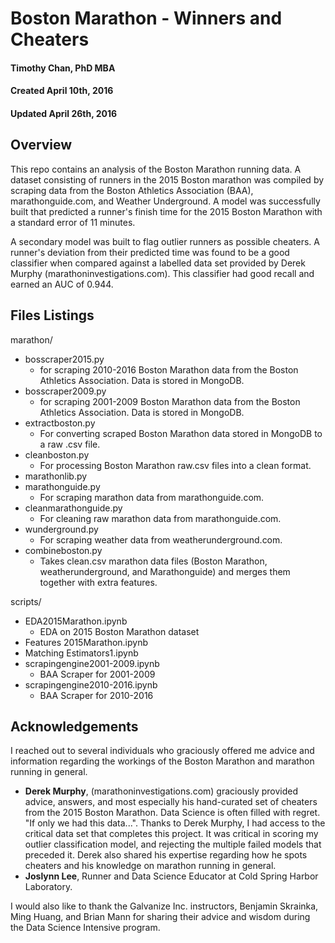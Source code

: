 # Boston Marathon - Winners and Cheaters

#### Timothy Chan, PhD MBA
#### Created April 10th, 2016
#### Updated April 26th, 2016

## Overview

This repo contains an analysis of the Boston Marathon running data.  A dataset consisting of runners in the 2015 Boston marathon was compiled by scraping data from the Boston Athletics Association (BAA), marathonguide.com, and Weather Underground.  A model was successfully built that predicted a runner's finish time for the 2015 Boston Marathon with a standard error of 11 minutes.

A secondary model was built to flag outlier runners as possible cheaters.  A runner's deviation from their predicted time was found to be a good classifier when compared against a labelled data set provided by Derek Murphy (marathoninvestigations.com).  This classifier had good recall and earned an AUC of 0.944.

## Files Listings

marathon/
- bosscraper2015.py
  - for scraping 2010-2016 Boston Marathon data from the Boston Athletics Association.  Data is stored in MongoDB.
- bosscraper2009.py
  - for scraping 2001-2009 Boston Marathon data from the Boston Athletics Association.  Data is stored in MongoDB.
- extractboston.py
  - For converting scraped Boston Marathon data stored in MongoDB to a raw .csv file.
- cleanboston.py
  - For processing Boston Marathon raw.csv files into a clean format.
- marathonlib.py
- marathonguide.py
  - For scraping marathon data from marathonguide.com.
- cleanmarathonguide.py
  - For cleaning raw marathon data from marathonguide.com.
- wunderground.py
  - For scraping weather data from weatherunderground.com.
- combineboston.py
  - Takes clean.csv marathon data files (Boston Marathon, weatherunderground, and Marathonguide) and merges them together with extra features.

scripts/
- EDA2015Marathon.ipynb
  - EDA on 2015 Boston Marathon dataset
- Features 2015Marathon.ipynb
- Matching Estimators1.ipynb
- scrapingengine2001-2009.ipynb
  - BAA Scraper for 2001-2009
- scrapingengine2010-2016.ipynb
  - BAA Scraper for 2010-2016

## Acknowledgements

I reached out to several individuals who graciously offered me advice and information regarding the workings of the Boston Marathon and marathon running in general.

- **Derek Murphy**, (marathoninvestigations.com) graciously provided advice, answers, and most especially his hand-curated set of cheaters from the 2015 Boston Marathon.  Data Science is often filled with regret.  "If only we had this data...".  Thanks to Derek Murphy, I had access to the critical data set that completes this project.  It was critical in scoring my outlier classification model, and rejecting the multiple failed models that preceded it.  Derek also shared his expertise regarding how he spots cheaters and his knowledge on marathon running in general.
- **Joslynn Lee**, Runner and Data Science Educator at Cold Spring Harbor Laboratory.

I would also like to thank the Galvanize Inc. instructors, Benjamin Skrainka, Ming Huang, and Brian Mann for sharing their advice and wisdom during the Data Science Intensive program.
